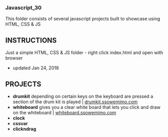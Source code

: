### Javascript_30
This folder consists of several javascript projects built to showcase using HTML, CSS & JS

## INSTRUCTIONS
Just a simple HTML, CSS & JS folder - right click index.html and open with browser

- updated Jan 24, 2018


## PROJECTS
- **drumkit** depending on certain keys on the keyboard are pressed a section of the drum kit is played | [drumkit.ssowemimo.com](https://drumkit.ssowemimo.com) 
- **whiteboard** gives you a clear white board that lets you click and draw on the whiteboard | [whiteboard.ssowemimo.com](https://whiteboard.ssowemimo.com)
- **clock**
- **cssvar** 
- **clickndrag**


